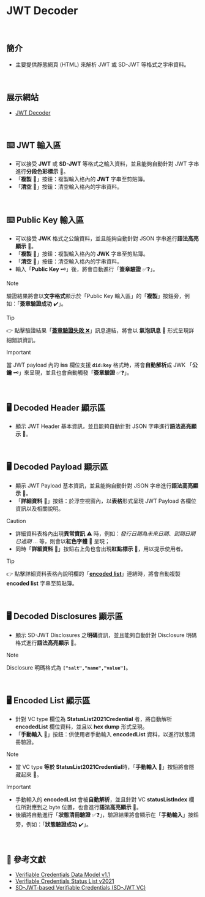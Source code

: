 # JWT Decoder

<br/><!-- 換行字元，上下行都得留空 -->

## 簡介
  - 主要提供靜態網頁 (HTML) 來解析 JWT 或 SD-JWT 等格式之字串資料。

<br/>

## 展示網站
- [JWT Decoder](https://iamnarsil.github.io/jwt-decoder/)<br/>

<br/>

## ⌨️ JWT 輸入區

- 可以接受 **JWT** 或 **SD-JWT** 等格式之輸入資料，並且能夠自動針對 JWT 字串進行**分段色彩標示** 🎨。
- 「**複製** 🔵」按鈕：複製輸入格內的 **JWT** 字串至剪貼簿。
- 「**清空** 🔴」按鈕：清空輸入格內的字串資料。

<br/>

## ⌨️ Public Key 輸入區
- 可以接受 **JWK** 格式之公鑰資料，並且能夠自動針對 JSON 字串進行**語法高亮顯示** 🎨。
- 「**複製** 🔵」按鈕：複製輸入格內的 **JWK** 字串至剪貼簿。
- 「**清空** 🔴」按鈕：清空輸入格內的字串資料。
- 輸入「**Public Key** 🗝️」後，將會自動進行「**簽章驗證** ✅❓」。

> [!NOTE]
> 驗證結果將會以**文字格式**顯示於「Public Key 輸入區」的「**複製**」按鈕旁，例如：「**簽章驗證成功** ✔️」。

> [!TIP]
> 👉 點擊驗證結果「<ins>**簽章驗證失敗** :x:</ins>」訊息連結，將會以 **氣泡訊息** 💬 形式呈現詳細錯誤資訊。

> [!IMPORTANT]
> 當 JWT payload 內的 **iss** 欄位支援 **```did:key```** 格式時，將會**自動解析**成 JWK 「**公鑰** 🗝️」來呈現，並且也會自動觸發「**簽章驗證** ✅❓」。

<br/>

## 🖥️ Decoded Header 顯示區
- 顯示 JWT Header 基本資訊，並且能夠自動針對 JSON 字串進行**語法高亮顯示** 🎨。

<br/>

## 🖥️ Decoded Payload 顯示區
- 顯示 JWT Payload 基本資訊，並且能夠自動針對 JSON 字串進行**語法高亮顯示** 🎨。
- 「**詳細資料** 🔵」按鈕：於浮空視窗內，以**表格**形式呈現 JWT Payload 各欄位資訊以及相關說明。

> [!CAUTION]
> - 詳細資料表格內出現**異常資訊** ⚠️ 時，例如：*發行日期為未來日期*、*到期日期已過期* … 等，則會以**紅色字體** 🔴 呈現；
> - 同時「**詳細資料** 🔵」按鈕右上角也會出現**紅點標示** 🔴，用以提示使用者。

> [!TIP]
> 👉 點擊詳細資料表格內說明欄的「<ins>**encoded list**</ins>」連結時，將會自動複製 **encoded list** 字串至剪貼簿。

<br/>

## 🖥️ Decoded Disclosures 顯示區
- 顯示 SD-JWT Disclosures 之**明碼**資訊，並且能夠自動針對 Disclosure 明碼格式進行**語法高亮顯示** 🎨。

> [!NOTE]
> Disclosure 明碼格式為 **`["salt","name","value"]`**。

<br/>

## 🖥️ Encoded List 顯示區
- 針對 VC type 欄位為 **StatusList2021Credential** 者，將自動解析 **encodedList** 欄位資料，並且以 **hex dump** 形式呈現。
- 「**手動輸入** 🔵」按鈕：供使用者手動輸入 **encodedList** 資料，以進行狀態清冊驗證。

> [!NOTE]
> - 當 VC type **等於 StatusList2021Credential**時，「**手動輸入** 🔵」按鈕將會隱藏起來 🚫。

> [!IMPORTANT]
> - 手動輸入的 **encodedList** 會被**自動解析**，並且針對 VC **statusListIndex** 欄位所對應到之 byte 位置，也會進行**語法高亮顯示** 🎨。
> - 後續將自動進行「**狀態清冊驗證** ✅❓」，驗證結果將會顯示在「**手動輸入**」按鈕旁，例如：「**狀態驗證成功** ✔️」。

<br/>

## 📜 參考文獻
- [Verifiable Credentials Data Model v1.1](https://www.w3.org/TR/vc-data-model/)
- [Verifiable Credentials Status List v2021](https://www.w3.org/TR/2023/WD-vc-status-list-20230427/)
- [SD-JWT-based Verifiable Credentials (SD-JWT VC)](https://www.ietf.org/archive/id/draft-ietf-oauth-sd-jwt-vc-00.html)
